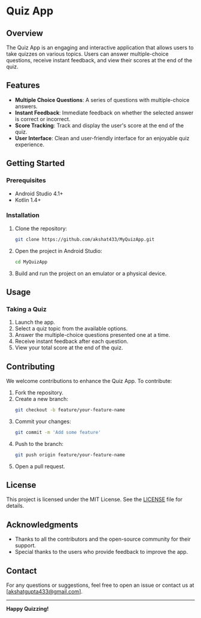 # Quiz App

## Overview
The Quiz App is an engaging and interactive application that allows users to take quizzes on various topics. Users can answer multiple-choice questions, receive instant feedback, and view their scores at the end of the quiz.

## Features
- **Multiple Choice Questions**: A series of questions with multiple-choice answers.
- **Instant Feedback**: Immediate feedback on whether the selected answer is correct or incorrect.
- **Score Tracking**: Track and display the user's score at the end of the quiz.
- **User Interface**: Clean and user-friendly interface for an enjoyable quiz experience.

## Getting Started

### Prerequisites
- Android Studio 4.1+
- Kotlin 1.4+

### Installation

1. Clone the repository:
    ```sh
    git clone https://github.com/akshat433/MyQuizApp.git
    ```
2. Open the project in Android Studio:
    ```sh
    cd MyQuizApp
    ```
3. Build and run the project on an emulator or a physical device.

## Usage

### Taking a Quiz
1. Launch the app.
2. Select a quiz topic from the available options.
3. Answer the multiple-choice questions presented one at a time.
4. Receive instant feedback after each question.
5. View your total score at the end of the quiz.

## Contributing
We welcome contributions to enhance the Quiz App. To contribute:
1. Fork the repository.
2. Create a new branch:
    ```sh
    git checkout -b feature/your-feature-name
    ```
3. Commit your changes:
    ```sh
    git commit -m 'Add some feature'
    ```
4. Push to the branch:
    ```sh
    git push origin feature/your-feature-name
    ```
5. Open a pull request.

## License
This project is licensed under the MIT License. See the [LICENSE](LICENSE) file for details.

## Acknowledgments
- Thanks to all the contributors and the open-source community for their support.
- Special thanks to the users who provide feedback to improve the app.

## Contact
For any questions or suggestions, feel free to open an issue or contact us at [akshatgupta433@gmail.com].

---

**Happy Quizzing!**
